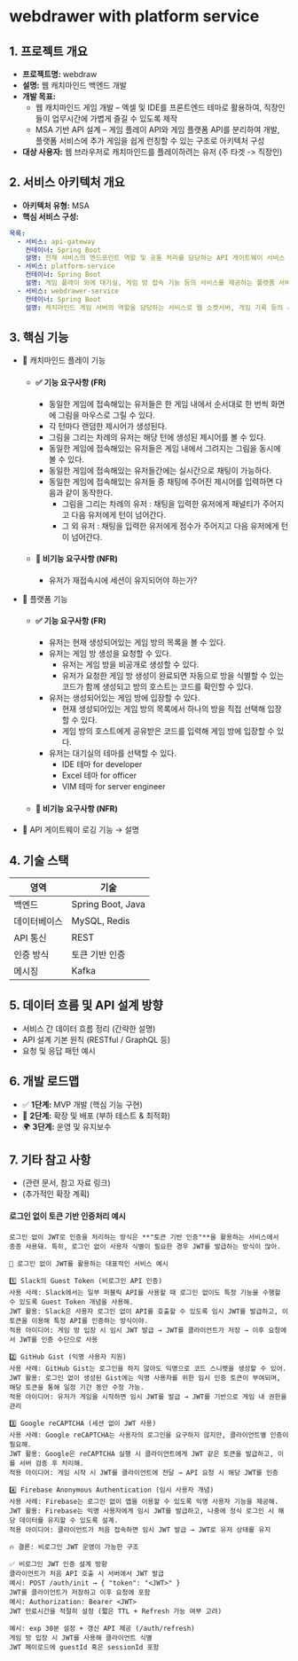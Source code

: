 # webdrawer with platform service

## 1. 프로젝트 개요

- **프로젝트명:** webdraw
- **설명:** 웹 캐치마인드 백엔드 개발
- **개발 목표:**
  - 웹 캐치마인드 게임 개발 – 엑셀 및 IDE를 프론트엔드 테마로 활용하여, 직장인들이 업무시간에 가볍게 즐길 수 있도록 제작
  - MSA 기반 API 설계 – 게임 플레이 API와 게임 플랫폼 API를 분리하여 개발, 플랫폼 서비스에 추가 게임을 쉽게 런칭할 수 있는 구조로 아키텍처 구성
- **대상 사용자:** 웹 브라우저로 캐치마인드를 플레이하려는 유저 (주 타겟 -> 직장인)

## 2. 서비스 아키텍처 개요

- **아키텍처 유형:** MSA
- **핵심 서비스 구성:**

```yaml
목록:
  - 서비스: api-gateway
    컨테이너: Spring Boot
    설명: 전체 서비스의 엔드포인트 역할 및 공통 처리를 담당하는 API 게이트웨이 서비스
  - 서비스: platform-service
    컨테이너: Spring Boot
    설명: 게임 플레이 외에 대기실, 게임 방 접속 기능 등의 서비스를 제공하는 플랫폼 서비스
  - 서비스: webdrawer-service
    컨테이너: Spring Boot
    설명: 캐치마인드 게임 서버의 역할을 담당하는 서비스로 웹 소켓서버, 게임 기록 등의 서비스를 담당
```

## 3. 핵심 기능

- 🔹 캐치마인드 플레이 기능
  - #### ✅ 기능 요구사항 (FR)
    - 동일한 게임에 접속해있는 유저들은 한 게임 내에서 순서대로 한 번씩 화면에 그림을 마우스로 그릴 수 있다.
    - 각 턴마다 랜덤한 제시어가 생성된다. 
    - 그림을 그리는 차례의 유저는 해당 턴에 생성된 제시어를 볼 수 있다.
    - 동일한 게임에 접속해있는 유저들은 게임 내에서 그려지는 그림을 동시에 볼 수 있다.
    - 동일한 게임에 접속해있는 유저들간에는 실시간으로 채팅이 가능하다.
    - 동일한 게임에 접속해있는 유저들 중 채팅에 주어진 제시어를 입력하면 다음과 같이 동작한다.
      - 그림을 그리는 차례의 유저 : 채팅을 입력한 유저에게 패널티가 주어지고 다음 유저에게 턴이 넘어간다.
      - 그 외 유저 : 채팅을 입력한 유저에게 점수가 주어지고 다음 유저에게 턴이 넘어간다.

  - #### 🚀 비기능 요구사항 (NFR)
    - 유저가 재접속시에 세션이 유지되어야 하는가?

- 🔹 플랫폼 기능
  - #### ✅ 기능 요구사항 (FR)
    - 유저는 현재 생성되어있는 게임 방의 목록을 볼 수 있다.
    - 유저는 게임 방 생성을 요청할 수 있다.
      - 유저는 게임 방을 비공개로 생성할 수 있다.
      - 유저가 요청한 게임 방 생성이 완료되면 자동으로 방을 식별할 수 있는 코드가 함께 생성되고 방의 호스트는 코드를 확인할 수 있다.
    - 유저는 생성되어있는 게임 방에 입장할 수 있다.
      - 현재 생성되어있는 게임 방의 목록에서 하나의 방을 직접 선택해 입장할 수 있다.
      - 게임 방의 호스트에게 공유받은 코드를 입력해 게임 방에 입장할 수 있다.
    - 유저는 대기실의 테마를 선택할 수 있다.
      - IDE 테마 for developer
      - Excel 테마 for officer
      - VIM 테마 for server engineer
      
  - #### 🚀 비기능 요구사항 (NFR)

- 🔹 API 게이트웨이 로깅 기능 → 설명

## 4. 기술 스택

| 영역          | 기술                |
|-------------|-------------------|
| 백엔드         | Spring Boot, Java |
| 데이터베이스      | MySQL, Redis      |
| API 통신      | REST              |
| 인증 방식       | 토큰 기반 인증          |
| 메시징         | Kafka             |

## 5. 데이터 흐름 및 API 설계 방향

- 서비스 간 데이터 흐름 정리 (간략한 설명)
- API 설계 기본 원칙 (RESTful / GraphQL 등)
- 요청 및 응답 패턴 예시

## 6. 개발 로드맵

- ✅ **1단계:** MVP 개발 (핵심 기능 구현)
- 🚀 **2단계:** 확장 및 배포 (부하 테스트 & 최적화)
- 🌍 **3단계:** 운영 및 유지보수

## 7. 기타 참고 사항

- (관련 문서, 참고 자료 링크)
- (추가적인 확장 계획)

#### 로그인 없이 토큰 기반 인증처리 예시
```
로그인 없이 JWT로 인증을 처리하는 방식은 **"토큰 기반 인증"**을 활용하는 서비스에서 종종 사용돼. 특히, 로그인 없이 사용자 식별이 필요한 경우 JWT를 발급하는 방식이 많아.

🚀 로그인 없이 JWT를 활용하는 대표적인 서비스 예시

1️⃣ Slack의 Guest Token (비로그인 API 인증)
사용 사례: Slack에서는 일부 퍼블릭 API를 사용할 때 로그인 없이도 특정 기능을 수행할 수 있도록 Guest Token 개념을 사용해.
JWT 활용: Slack은 사용자 로그인 없이 API를 호출할 수 있도록 임시 JWT를 발급하고, 이 토큰을 이용해 특정 API를 인증하는 방식이야.
적용 아이디어: 게임 방 입장 시 임시 JWT 발급 → JWT를 클라이언트가 저장 → 이후 요청에서 JWT를 인증 수단으로 사용

2️⃣ GitHub Gist (익명 사용자 지원)
사용 사례: GitHub Gist는 로그인을 하지 않아도 익명으로 코드 스니펫을 생성할 수 있어.
JWT 활용: 로그인 없이 생성된 Gist에는 익명 사용자를 위한 임시 인증 토큰이 부여되며, 해당 토큰을 통해 일정 기간 동안 수정 가능.
적용 아이디어: 유저가 게임을 시작하면 임시 JWT를 발급 → JWT를 기반으로 게임 내 권한을 관리

3️⃣ Google reCAPTCHA (세션 없이 JWT 사용)
사용 사례: Google reCAPTCHA는 사용자의 로그인을 요구하지 않지만, 클라이언트별 인증이 필요해.
JWT 활용: Google은 reCAPTCHA 실행 시 클라이언트에게 JWT 같은 토큰을 발급하고, 이를 서버 검증 후 처리해.
적용 아이디어: 게임 시작 시 JWT를 클라이언트에 전달 → API 요청 시 해당 JWT를 인증

4️⃣ Firebase Anonymous Authentication (임시 사용자 개념)
사용 사례: Firebase는 로그인 없이 앱을 이용할 수 있도록 익명 사용자 기능을 제공해.
JWT 활용: Firebase는 익명 사용자에게 임시 JWT를 발급하고, 나중에 정식 로그인 시 해당 데이터를 유지할 수 있도록 설계.
적용 아이디어: 클라이언트가 처음 접속하면 임시 JWT 발급 → JWT로 유저 상태를 유지

🔥 결론: 비로그인 JWT 운영이 가능한 구조

✅ 비로그인 JWT 인증 설계 방향
클라이언트가 처음 API 호출 시 서버에서 JWT 발급
예시: POST /auth/init → { "token": "<JWT>" }
JWT를 클라이언트가 저장하고 이후 요청에 포함
예시: Authorization: Bearer <JWT>
JWT 만료시간을 적절히 설정 (짧은 TTL + Refresh 가능 여부 고려)

예시: exp 30분 설정 + 갱신 API 제공 (/auth/refresh)
게임 방 입장 시 JWT를 사용해 클라이언트 식별
JWT 페이로드에 guestId 혹은 sessionId 포함
```
